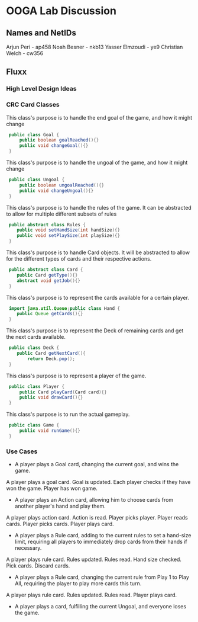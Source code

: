 # OOGA Lab Discussion
## Names and NetIDs
Arjun Peri - ap458
Noah Besner - nkb13
Yasser Elmzoudi - ye9
Christian Welch -  cw356

## Fluxx

### High Level Design Ideas


### CRC Card Classes

This class's purpose is to handle the end goal of the game, and how it might change
```java
 public class Goal {
     public boolean goalReached(){}
     public void changeGoal(){}
 }
```

This class's purpose is to handle the ungoal of the game, and how it might change
```java
 public class Ungoal {
     public boolean ungoalReached(){}
     public void changeUngoal(){}
 }
```

This class's purpose is to handle the rules of the game. It can be abstracted to allow for 
multiple different subsets of rules
```java
 public abstract class Rules {
    public void setHandSize(int handSize){}
    public void setPlaySize(int playSize){}
 }
```

This class's purpose is to handle Card objects. It will be abstracted to allow for the different 
types of cards and their respective actions. 
```java
 public abstract class Card {
    public Card getType(){}
    abstract void getJob(){}
 }
```

This class's purpose is to represent the cards available for 
a certain player. 
```java
 import java.util.Queue;public class Hand {
    public Queue getCards(){}
 }
```

This class's purpose is to represent the Deck of remaining cards 
and get the next cards available. 
```java
 public class Deck {
    public Card getNextCard(){
        return Deck.pop();
 }
```

This class's purpose is to represent a player of the game.
```java
 public class Player {
     public Card playCard(Card card){}
     public void drawCard(){}
 }
```

This class's purpose is to run the actual gameplay.
```java
 public class Game {
     public void runGame(){}
 }
```

### Use Cases

 * A player plays a Goal card, changing the current goal, and wins the game.
 
 A player plays a goal card. Goal is updated. Each player checks if they have won the game. Player has won game.
 
 * A player plays an Action card, allowing him to choose cards from another player's hand and play them.
 
 A player plays action card. Action is read. Player picks player. Player reads cards. Player picks cards. Player plays card.
 
 * A player plays a Rule card, adding to the current rules to set a hand-size limit, requiring all players to immediately drop cards from their hands if necessary.
 
 A player plays rule card. Rules updated. Rules read. Hand size checked. Pick cards. Discard cards.
 
 * A player plays a Rule card, changing the current rule from Play 1 to Play All, requiring the player to play more cards this turn.

A player plays rule card. Rules updated. Rules read. Player plays card.

* A player plays a card, fulfilling the current Ungoal, and everyone loses the game.


